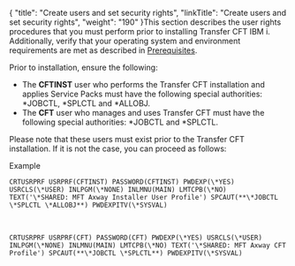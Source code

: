 {
    "title": "Create users and set security rights",
    "linkTitle": "Create users and set security rights",
    "weight": "190"
}This section describes the user rights procedures that you must perform prior to installing Transfer CFT IBM i. Additionally, verify that your operating system and environment requirements are met as described in <a href="../" class="MCXref xref">Prerequisites</a>.

Prior to installation, ensure the following:

-   The **CFTINST** user who performs the Transfer CFT installation and applies Service Packs must have the following special authorities: \*JOBCTL, \*SPLCTL and \*ALLOBJ.
-   The **CFT** user who manages and uses Transfer CFT must have the following special authorities: \*JOBCTL and \*SPLCTL.

Please note that these users must exist prior to the Transfer CFT installation. If it is not the case, you can proceed as follows:

Example

```
CRTUSRPRF USRPRF(CFTINST) PASSWORD(CFTINST) PWDEXP(\*YES) USRCLS(\*USER) INLPGM(\*NONE) INLMNU(MAIN) LMTCPB(\*NO) TEXT('\*SHARED: MFT Axway Installer User Profile') SPCAUT(**\*JOBCTL \*SPLCTL \*ALLOBJ**) PWDEXPITV(\*SYSVAL)
```

 

```
CRTUSRPRF USRPRF(CFT) PASSWORD(CFT) PWDEXP(\*YES) USRCLS(\*USER) INLPGM(\*NONE) INLMNU(MAIN) LMTCPB(\*NO) TEXT('\*SHARED: MFT Axway CFT Profile') SPCAUT(**\*JOBCTL \*SPLCTL**) PWDEXPITV(\*SYSVAL)
```
